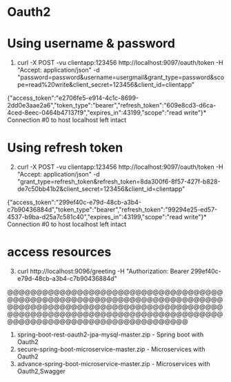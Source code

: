 # Oauth2
 
# Using username & password
1. curl -X POST -vu clientapp:123456 http://localhost:9097/oauth/token -H "Accept: application/json" -d "password=password&username=usergmail&grant_type=password&scope=read%20write&client_secret=123456&client_id=clientapp"

{"access_token":"e2706fe5-e914-4c1c-8699-2dd0e3aae2a6","token_type":"bearer","refresh_token":"609e8cd3-d6ca-4ced-8eec-0464b47137f9","expires_in":43199,"scope":"read write"}* Connection #0 to host localhost left intact

# Using refresh token
2. curl -X POST -vu clientapp:123456 http://localhost:9097/oauth/token -H "Accept: application/json" -d "grant_type=refresh_token&refresh_token=8da300f6-8f57-427f-b828-de7c50bb41b2&client_secret=123456&client_id=clientapp"

{"access_token":"299ef40c-e79d-48cb-a3b4-c7b90436884d","token_type":"bearer","refresh_token":"99294e25-ed57-4537-b9ba-d25a7c581c40","expires_in":43199,"scope":"read write"}* Connection #0 to host localhost left intact

# access resources
3. curl http://localhost:9096/greeting -H "Authorization: Bearer 299ef40c-e79d-48cb-a3b4-c7b90436884d"


@@@@@@@@@@@@@@@@@@@@@@@@@@@@@@@@@@@@@@@@@@@@@@@@@@@@@@@@@@@@@@@@@@@@@@@@@@@@@@@@@@@@@@@@@@@@@@@@@@@@@@@@@@@@@@@@@@@@@@@@@@@@@@@@@@@@@@@@@@@@@@@@@@@@@@@@@@@@@@@@@@@@@@@@@@@@@@@@@@@
1. spring-boot-rest-oauth2-jpa-mysql-master.zip - Spring boot with Oauth2
2. secure-spring-boot-microservice-master.zip -   Microservices with Oauth2
3. advance-spring-boot-microservice-master.zip -  Microservices with Oauth2,Swagger

